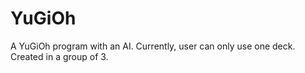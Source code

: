 # YuGiOh
A YuGiOh program with an AI. Currently, user can only use one deck. Created in a group of 3.
